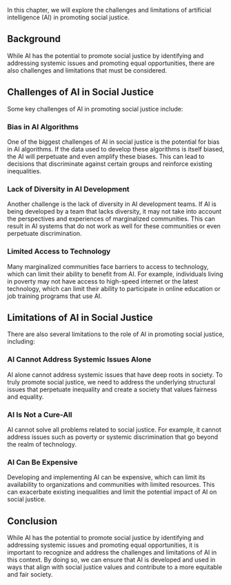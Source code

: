 
In this chapter, we will explore the challenges and limitations of artificial intelligence (AI) in promoting social justice.

Background
----------

While AI has the potential to promote social justice by identifying and addressing systemic issues and promoting equal opportunities, there are also challenges and limitations that must be considered.

Challenges of AI in Social Justice
----------------------------------

Some key challenges of AI in promoting social justice include:

### Bias in AI Algorithms

One of the biggest challenges of AI in social justice is the potential for bias in AI algorithms. If the data used to develop these algorithms is itself biased, the AI will perpetuate and even amplify these biases. This can lead to decisions that discriminate against certain groups and reinforce existing inequalities.

### Lack of Diversity in AI Development

Another challenge is the lack of diversity in AI development teams. If AI is being developed by a team that lacks diversity, it may not take into account the perspectives and experiences of marginalized communities. This can result in AI systems that do not work as well for these communities or even perpetuate discrimination.

### Limited Access to Technology

Many marginalized communities face barriers to access to technology, which can limit their ability to benefit from AI. For example, individuals living in poverty may not have access to high-speed internet or the latest technology, which can limit their ability to participate in online education or job training programs that use AI.

Limitations of AI in Social Justice
-----------------------------------

There are also several limitations to the role of AI in promoting social justice, including:

### AI Cannot Address Systemic Issues Alone

AI alone cannot address systemic issues that have deep roots in society. To truly promote social justice, we need to address the underlying structural issues that perpetuate inequality and create a society that values fairness and equality.

### AI Is Not a Cure-All

AI cannot solve all problems related to social justice. For example, it cannot address issues such as poverty or systemic discrimination that go beyond the realm of technology.

### AI Can Be Expensive

Developing and implementing AI can be expensive, which can limit its availability to organizations and communities with limited resources. This can exacerbate existing inequalities and limit the potential impact of AI on social justice.

Conclusion
----------

While AI has the potential to promote social justice by identifying and addressing systemic issues and promoting equal opportunities, it is important to recognize and address the challenges and limitations of AI in this context. By doing so, we can ensure that AI is developed and used in ways that align with social justice values and contribute to a more equitable and fair society.
